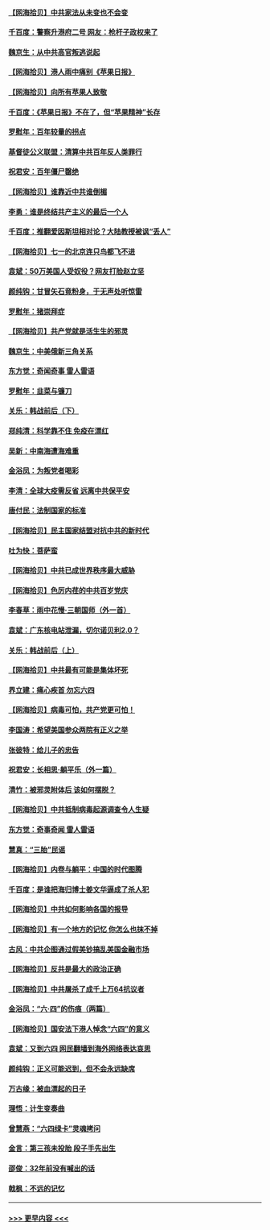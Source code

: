 #### [【网海拾贝】中共家法从未变也不会变](../pages/nsc993/n13050366.md?t=06271952) 
#### [千百度：警察升港府二号 网友：枪杆子政权来了](../pages/nsc993/n13050261.md?t=06271952) 
#### [魏京生：从中共高官叛逃说起](../pages/nsc993/n13048997.md?t=06271952) 
#### [【网海拾贝】港人雨中痛别《苹果日报》](../pages/nsc993/n13048941.md?t=06271952) 
#### [【网海拾贝】向所有苹果人致敬](../pages/nsc993/n13046795.md?t=06271952) 
#### [千百度：《苹果日报》不在了，但“苹果精神”长存](../pages/nsc993/n13046703.md?t=06271952) 
#### [罗慰年：百年较量的拐点](../pages/nsc993/n13046542.md?t=06271952) 
#### [基督徒公义联盟：清算中共百年反人类罪行](../pages/nsc993/n13046499.md?t=06271952) 
#### [祝君安：百年僵尸罄绝](../pages/nsc993/n13045595.md?t=06271952) 
#### [【网海拾贝】谁靠近中共谁倒楣](../pages/nsc993/n13044667.md?t=06271952) 
#### [李勇：谁是终结共产主义的最后一个人](../pages/nsc993/n13044397.md?t=06271952) 
#### [千百度：推翻爱因斯坦相对论？大陆教授被讽“丢人”](../pages/nsc993/n13043908.md?t=06271952) 
#### [【网海拾贝】七一的北京连只鸟都飞不进](../pages/nsc993/n13041377.md?t=06271952) 
#### [袁斌：50万美国人受奴役？网友打脸赵立坚](../pages/nsc993/n13041330.md?t=06271952) 
#### [颜纯钩：甘冒矢石竟粉身，于无声处听惊雷](../pages/nsc993/n13041140.md?t=06271952) 
#### [罗慰年：猪崇拜症](../pages/nsc993/n13041071.md?t=06271952) 
#### [【网海拾贝】共产党就是活生生的邪灵](../pages/nsc993/n13036627.md?t=06271952) 
#### [魏京生：中美俄新三角关系](../pages/nsc993/n13035986.md?t=06271952) 
#### [东方觉：奇闻奇事 雷人雷语](../pages/nsc993/n13035878.md?t=06271952) 
#### [罗慰年：韭菜与镰刀](../pages/nsc993/n13034374.md?t=06271952) 
#### [关乐：韩战前后（下）](../pages/nsc993/n13034113.md?t=06271952) 
#### [郑纯清：科学靠不住 免疫在漂红](../pages/nsc993/n13034093.md?t=06271952) 
#### [吴新：中南海遭海难重](../pages/nsc993/n13034084.md?t=06271952) 
#### [金浴凤：为叛党者喝彩](../pages/nsc993/n13034058.md?t=06271952) 
#### [李清：全球大疫需反省 远离中共保平安](../pages/nsc993/n13033784.md?t=06271952) 
#### [唐付民：法制国家的标准](../pages/nsc993/n13032944.md?t=06271952) 
#### [【网海拾贝】民主国家结盟对抗中共的新时代](../pages/nsc993/n13031717.md?t=06271952) 
#### [吐为快：菩萨蛮](../pages/nsc993/n13030033.md?t=06271952) 
#### [【网海拾贝】中共已成世界秩序最大威胁](../pages/nsc993/n13028138.md?t=06271952) 
#### [【网海拾贝】色厉内荏的中共百岁党庆](../pages/nsc993/n13025582.md?t=06271952) 
#### [李春草：雨中花慢‧三朝国师（外一首）](../pages/nsc993/n13025567.md?t=06271952) 
#### [袁斌：广东核电站泄漏，切尔诺贝利2.0？](../pages/nsc993/n13025475.md?t=06271952) 
#### [关乐：韩战前后（上）](../pages/nsc993/n13025387.md?t=06271952) 
#### [【网海拾贝】中共最有可能是集体坏死](../pages/nsc993/n13023101.md?t=06271952) 
#### [界立建：痛心疾首 勿忘六四](../pages/nsc993/n13022339.md?t=06271952) 
#### [【网海拾贝】病毒可怕，共产党更可怕！](../pages/nsc993/n13020728.md?t=06271952) 
#### [李国涛：希望美国参众两院有正义之举](../pages/nsc993/n13020674.md?t=06271952) 
#### [张彼特：给儿子的忠告](../pages/nsc993/n13018934.md?t=06271952) 
#### [祝君安：长相思‧躺平乐（外一篇）](../pages/nsc993/n13018923.md?t=06271952) 
#### [清竹：被邪灵附体后 该如何摆脱？](../pages/nsc993/n13018877.md?t=06271952) 
#### [【网海拾贝】中共抵制病毒起源调查令人生疑](../pages/nsc993/n13017785.md?t=06271952) 
#### [东方觉：奇事奇闻 雷人雷语](../pages/nsc993/n13017577.md?t=06271952) 
#### [慧真：“三胎”民谣](../pages/nsc993/n13017394.md?t=06271952) 
#### [【网海拾贝】内卷与躺平：中国的时代图腾](../pages/nsc993/n13016128.md?t=06271952) 
#### [千百度：是谁把海归博士姜文华逼成了杀人犯](../pages/nsc993/n13015218.md?t=06271952) 
#### [【网海拾贝】中共如何影响各国的报导](../pages/nsc993/n13012599.md?t=06271952) 
#### [【网海拾贝】有一个地方的记忆 你怎么也抹不掉](../pages/nsc993/n13009802.md?t=06271952) 
#### [古风：中共企图通过假美钞搞乱美国金融市场](../pages/nsc993/n13009626.md?t=06271952) 
#### [【网海拾贝】反共是最大的政治正确](../pages/nsc993/n13007051.md?t=06271952) 
#### [【网海拾贝】中共屠杀了成千上万64抗议者](../pages/nsc993/n13002713.md?t=06271952) 
#### [金浴凤：“六·四”的伤痕（两篇）](../pages/nsc993/n13001719.md?t=06271952) 
#### [【网海拾贝】国安法下港人悼念“六四”的意义](../pages/nsc993/n13001039.md?t=06271952) 
#### [袁斌：又到六四 网民翻墙到海外网络表达哀思](../pages/nsc993/n13000995.md?t=06271952) 
#### [颜纯钩：正义可能迟到，但不会永远缺席](../pages/nsc993/n13000920.md?t=06271952) 
#### [万古缘：被血漂起的日子](../pages/nsc993/n13000914.md?t=06271952) 
#### [理悟：计生变奏曲](../pages/nsc993/n13000414.md?t=06271952) 
#### [曾慧燕：“六四绿卡”灵魂拷问](../pages/nsc993/n13000277.md?t=06271952) 
#### [金言：第三孩未投胎 段子手先出生](../pages/nsc993/n13000215.md?t=06271952) 
#### [邵俊：32年前没有喊出的话](../pages/nsc993/n13000181.md?t=06271952) 
#### [戟枫：不远的记忆](../pages/nsc993/n13000121.md?t=06271952) 

----
#### [ >>> 更早内容 <<< ](../indexes/nsc993-earlier.md)
